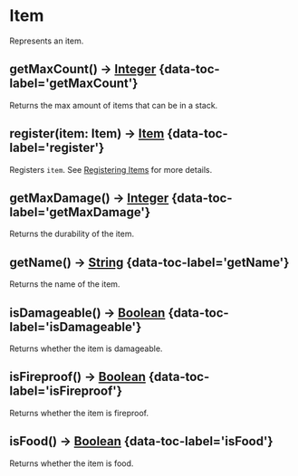 # Item

Represents an item.

## getMaxCount() -> [Integer](integer.md) {data-toc-label='getMaxCount'}

Returns the max amount of items that can be in a stack.

## register(item: Item) -> [Item](item.md) {data-toc-label='register'}

Registers `item`. See [Registering Items](../../custom_content.md#items) for more details.

## getMaxDamage() -> [Integer](integer.md) {data-toc-label='getMaxDamage'}

Returns the durability of the item.

## getName() -> [String](string.md) {data-toc-label='getName'}

Returns the name of the item.

## isDamageable() -> [Boolean](boolean.md) {data-toc-label='isDamageable'}

Returns whether the item is damageable.

## isFireproof() -> [Boolean](boolean.md) {data-toc-label='isFireproof'}

Returns whether the item is fireproof.

## isFood() -> [Boolean](boolean.md) {data-toc-label='isFood'}

Returns whether the item is food.
